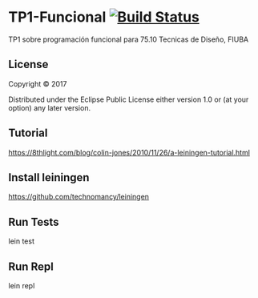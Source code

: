 # TP1-Funcional [![Build Status](https://travis-ci.org/mastanca/7510-TP1-Funcional.svg?branch=master)](https://travis-ci.org/mastanca/7510-TP1-Funcional)

TP1 sobre programación funcional para 75.10 Tecnicas de Diseño, FIUBA

## License

Copyright © 2017

Distributed under the Eclipse Public License either version 1.0 or (at
your option) any later version.

## Tutorial
https://8thlight.com/blog/colin-jones/2010/11/26/a-leiningen-tutorial.html

## Install leiningen
https://github.com/technomancy/leiningen

## Run Tests
lein test

## Run Repl
lein repl